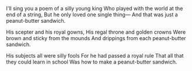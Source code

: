 
<html>
<head>
<meta charset="utf-8">
<title>Untitled Document</title>
<style> 

span {
  display: inline-block;
  opacity: 0;
  transition: 2s;
}

body {
  padding: 50px;
  font-family: 'Bubblegum Sans', cursive;
  font-size: 32px;
}

</style>
<script type="text/javascript" src="jquery-1.7.2.min.js" > </script>
<script type="text/javascript"> 

$(document).ready(function(e) {
    function getRandomInt(min, max) {
	  return Math.floor(Math.random() * (max - min + 1)) + min;
	}
	var arr = [];
	$(".pg").each(function(e) {
	
	  var text = $(this).html();
	  arr.push(text);
	  var words = text.split(" ");
	  var spanSentence = "";
	  for (var i = 0; i < words.length; i++) {
		  $(words[i]).css('color','#F8060A');
		spanSentence += "<span>" + words[i] + "</span> ";
	  }
	  $(this).html(spanSentence);
	})
	
	$(".pg span").each(function() {
	  $(this)
		.css({
		  "transform": "translate(" + getRandomInt(-100, 100) + "px, " + getRandomInt(-100, 100) + "px)"
		})
	});
	
	setTimeout(function() {
	  $(".pg:nth-child(1) span").css({
		"transform": "translate(0, 0)",
		"opacity": 1
	  });
	}, 50);
	
	setTimeout(function() {
	  $(".pg:nth-child(2) span").css({
		"transform": "translate(0, 0)",
		"opacity": 1
	  });
	}, 3050);
	
	setTimeout(function() {
	  $(".pg:nth-child(3) span").css({
		"transform": "translate(0, 0)",
		"opacity": 1
	  });
	}, 6050);
	
	
	setTimeout(function(){
		
		for(var i=0;i<arr.length;i++){
			document.getElementsByClassName('pg')[i].innerHTML	= arr[i];
		}
		
		/*var b = document.getElementsByTagName('span');
		while(b.length) {
			var parent = b[ 0 ].parentNode;
			while( b[ 0 ].firstChild ) {
				parent.insertBefore(  b[ 0 ].firstChild, b[ 0 ] );
			}
			parent.removeChild( b[ 0 ] );
		}
		
		var temp = document.getElementsByClassName('pg').innerHTML;
		var str2 = temp.replaces(/(\r\n|\n|\r)/gm," ");
		alert(str2)
		document.getElementsByClassName('pg').innerHTML = str2;*/
		
	}, 10000);
});
</script>



</head>

<body>

<p class="pg">I'll sing you a poem of a silly young king
Who played with the world at the end of a string,
But he only loved one single thing—
  And that was just a peanut-butter sandwich.</p>

<p class="pg">His scepter and his royal gowns,
His regal throne and golden crowns
Were brown and sticky from the mounds
And drippings from each peanut-butter sandwich.</p>

<p class="pg">His subjects all were silly fools
For he had passed a royal rule
That all that they could learn in school
Was how to make a peanut-butter sandwich.</p>

</body>
</html>
